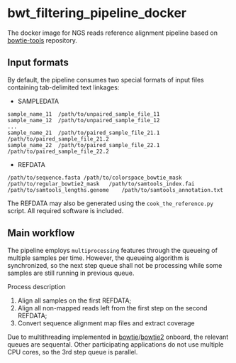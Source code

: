 # bwt_filtering_pipeline_docker
The docker image for NGS reads reference alignment pipeline based on [bowtie-tools](https://github.com/ivasilyev/bowtie-tools) repository.

## Input formats
By default, the pipeline consumes two special formats of input files containing tab-delimited text linkages:
- SAMPLEDATA
```
sample_name_11	/path/to/unpaired_sample_file_11
sample_name_12	/path/to/unpaired_sample_file_12
...
sample_name_21	/path/to/paired_sample_file_21.1	/path/to/paired_sample_file_21.2
sample_name_22	/path/to/paired_sample_file_22.1	/path/to/paired_sample_file_22.2
```
- REFDATA
```
/path/to/sequence.fasta	/path/to/colorspace_bowtie_mask	/path/to/regular_bowtie2_mask	/path/to/samtools_index.fai	/path/to/samtools_lengths.genome	/path/to/samtools_annotation.txt
```

The REFDATA may also be generated using the `cook_the_reference.py` script. All required software is included. 

## Main workflow
The pipeline employs `multiprocessing` features through the queueing of multiple samples per time. However, the queueing algorithm is synchronized, so the next step queue shall not be processing while some samples are still running in previous queue. 

Process description
1. Align all samples on the first REFDATA;
2. Align all non-mapped reads left from the first step on the second REFDATA;
3. Convert sequence alignment map files and extract coverage

Due to multithreading implemented in [bowtie](http://bowtie-bio.sourceforge.net)/[bowtie2](http://bowtie-bio.sourceforge.net/bowtie2/) onboard, the relevant queues are sequental. Other participating applications do not use multiple CPU cores, so the 3rd step queue is parallel.
